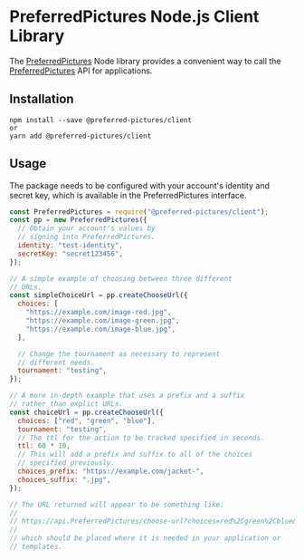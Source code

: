 # PreferredPictures Node.js Client Library

The [PreferredPictures](https://PreferredPictures) Node library provides a convenient way to call the
[PreferredPictures](https://PreferredPictures) API for applications.

## Installation

```
npm install --save @preferred-pictures/client
or
yarn add @preferred-pictures/client
```

## Usage

The package needs to be configured with your account's identity and
secret key, which is available in the PreferredPictures interface.

```js
const PreferredPictures = require("@preferred-pictures/client");
const pp = new PreferredPictures({
  // Obtain your account's values by
  // signing into PreferredPictures.
  identity: "test-identity",
  secretKey: "secret123456",
});

// A simple example of choosing between three different
// URLs.
const simpleChoiceUrl = pp.createChooseUrl({
  choices: [
    "https://example.com/image-red.jpg",
    "https://example.com/image-green.jpg",
    "https://example.com/image-blue.jpg",
  ],

  // Change the tournament as necessary to represent
  // different needs.
  tournament: "testing",
});

// A more in-depth example that uses a prefix and a suffix
// rather than explict URLs.
const choiceUrl = pp.createChooseUrl({
  choices: ["red", "green", "blue"],
  tournament: "testing",
  // The ttl for the action to be tracked specified in seconds.
  ttl: 60 * 10,
  // This will add a prefix and suffix to all of the choices
  // specified previously.
  choices_prefix: "https://example.com/jacket-",
  choices_suffix: ".jpg",
});

// The URL returned will appear to be something like:
//
// https://api.PreferredPictures/choose-url?choices=red%2Cgreen%2Cblue&tournament=testing&expiration=[EXPIRATION]&uid=[UNIQUEID]&ttl=600&prefix=https%3A%2F%2Fexample.com%2Fjacket-&suffix=.jpg&identity=test-identity&signature=[SIGNATURE]
//
// which should be placed where it is needed in your application or
// templates.
```
